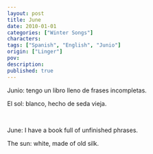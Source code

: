 ```yaml
---
layout: post
title: June
date: 2010-01-01
categories: ["Winter Songs"]
characters: 
tags: ["Spanish", "English", "Junio"]
origin: ["Linger"]
pov: 
description: 
published: true
---
```


Junio: tengo un libro lleno de frases incompletas.

El sol: blanco, hecho de seda vieja.

<br>

June: I have a book full of unfinished phrases.

The sun: white, made of old silk.
